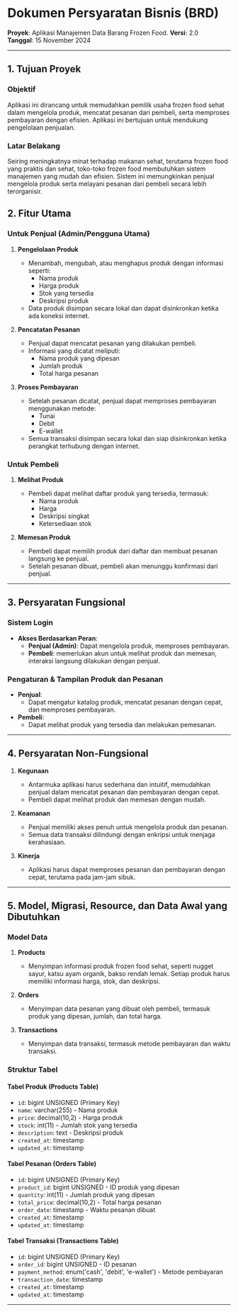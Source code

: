 # Dokumen Persyaratan Bisnis (BRD)

**Proyek**: Aplikasi Manajemen Data Barang Frozen Food.
**Versi**: 2.0  
**Tanggal**: 15 November 2024  

---

## 1. Tujuan Proyek

### Objektif
Aplikasi ini dirancang untuk memudahkan pemilik usaha frozen food sehat dalam mengelola produk, mencatat pesanan dari pembeli, serta memproses pembayaran dengan efisien. Aplikasi ini bertujuan untuk mendukung pengelolaan penjualan.

### Latar Belakang
Seiring meningkatnya minat terhadap makanan sehat, terutama frozen food yang praktis dan sehat, toko-toko frozen food membutuhkan sistem manajemen yang mudah dan efisien. Sistem ini memungkinkan penjual mengelola produk serta melayani pesanan dari pembeli secara lebih terorganisir.


## 2. Fitur Utama

### Untuk Penjual (Admin/Pengguna Utama)
1. **Pengelolaan Produk**
   - Menambah, mengubah, atau menghapus produk dengan informasi seperti:
     - Nama produk
     - Harga produk
     - Stok yang tersedia
     - Deskripsi produk
   - Data produk disimpan secara lokal dan dapat disinkronkan ketika ada koneksi internet.

2. **Pencatatan Pesanan**
   - Penjual dapat mencatat pesanan yang dilakukan pembeli.
   - Informasi yang dicatat meliputi:
     - Nama produk yang dipesan
     - Jumlah produk
     - Total harga pesanan

3. **Proses Pembayaran**
   - Setelah pesanan dicatat, penjual dapat memproses pembayaran menggunakan metode:
     - Tunai
     - Debit
     - E-wallet
   - Semua transaksi disimpan secara lokal dan siap disinkronkan ketika perangkat terhubung dengan internet.

### Untuk Pembeli
1. **Melihat Produk**
   - Pembeli dapat melihat daftar produk yang tersedia, termasuk:
     - Nama produk
     - Harga
     - Deskripsi singkat
     - Ketersediaan stok

2. **Memesan Produk**
   - Pembeli dapat memilih produk dari daftar dan membuat pesanan langsung ke penjual.
   - Setelah pesanan dibuat, pembeli akan menunggu konfirmasi dari penjual.

---

## 3. Persyaratan Fungsional

### Sistem Login
- **Akses Berdasarkan Peran**:
  - **Penjual (Admin)**: Dapat mengelola produk, memproses pembayaran.
  - **Pembeli**: memerlukan akun untuk melihat produk dan memesan, interaksi langsung dilakukan dengan penjual.

### Pengaturan & Tampilan Produk dan Pesanan
- **Penjual**:
  - Dapat mengatur katalog produk, mencatat pesanan dengan cepat, dan memproses pembayaran.
- **Pembeli**:
  - Dapat melihat produk yang tersedia dan melakukan pemesanan.

---

## 4. Persyaratan Non-Fungsional

1. **Kegunaan**
   - Antarmuka aplikasi harus sederhana dan intuitif, memudahkan penjual dalam mencatat pesanan dan pembayaran dengan cepat.
   - Pembeli dapat melihat produk dan memesan dengan mudah.

2. **Keamanan**
   - Penjual memiliki akses penuh untuk mengelola produk dan pesanan.
   - Semua data transaksi dilindungi dengan enkripsi untuk menjaga kerahasiaan.

3. **Kinerja**
   - Aplikasi harus dapat memproses pesanan dan pembayaran dengan cepat, terutama pada jam-jam sibuk.

---

## 5. Model, Migrasi, Resource, dan Data Awal yang Dibutuhkan

### Model Data

1. **Products**
   - Menyimpan informasi produk frozen food sehat, seperti nugget sayur, katsu ayam organik, bakso rendah lemak. Setiap produk harus memiliki informasi harga, stok, dan deskripsi.

2. **Orders**
   - Menyimpan data pesanan yang dibuat oleh pembeli, termasuk produk yang dipesan, jumlah, dan total harga.

3. **Transactions**
   - Menyimpan data transaksi, termasuk metode pembayaran dan waktu transaksi.

### Struktur Tabel

#### Tabel Produk (Products Table)
- `id`: bigint UNSIGNED (Primary Key)
- `name`: varchar(255) - Nama produk
- `price`: decimal(10,2) - Harga produk
- `stock`: int(11) - Jumlah stok yang tersedia
- `description`: text - Deskripsi produk
- `created_at`: timestamp
- `updated_at`: timestamp

#### Tabel Pesanan (Orders Table)
- `id`: bigint UNSIGNED (Primary Key)
- `product_id`: bigint UNSIGNED - ID produk yang dipesan
- `quantity`: int(11) - Jumlah produk yang dipesan
- `total_price`: decimal(10,2) - Total harga pesanan
- `order_date`: timestamp - Waktu pesanan dibuat
- `created_at`: timestamp
- `updated_at`: timestamp

#### Tabel Transaksi (Transactions Table)
- `id`: bigint UNSIGNED (Primary Key)
- `order_id`: bigint UNSIGNED - ID pesanan
- `payment_method`: enum('cash', 'debit', 'e-wallet') - Metode pembayaran
- `transaction_date`: timestamp
- `created_at`: timestamp
- `updated_at`: timestamp

---
